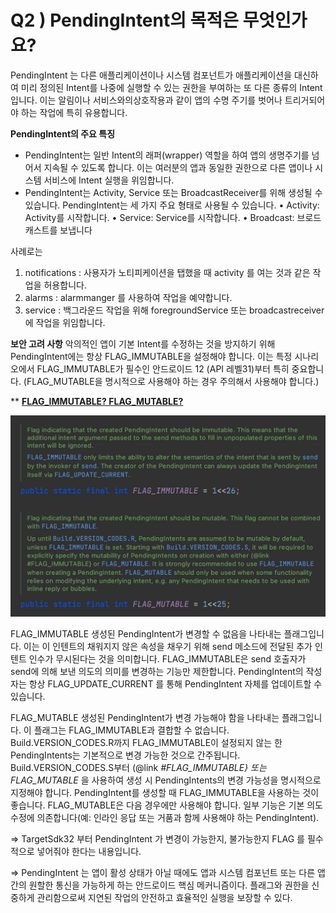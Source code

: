 # Q2 ) PendingIntent의 목적은 무엇인가요?

PendingIntent 는 다른 애플리케이션이나 시스템 컴포넌트가 애플리케이션을 대신하여 미리 정의된 Intent를 나중에 실행할 수 있는 권한을 부여하는 또 다른 종류의 Intent입니다. 이는 알림이나 서비스와의상호작용과 같이 앱의 수명 주기를 벗어나 트리거되어야 하는 작업에 특히 유용합니다.

**PendingIntent의 주요 특징**

- PendingIntent는 일반 Intent의 래퍼(wrapper) 역할을 하여 앱의 생명주기를 넘어서 지속될 수 있도록 합니다. 이는 여러분의 앱과 동일한 권한으로 다른 앱이나 시스템 서비스에 Intent 실행을 위임합니다.
- PendingIntent는 Activity, Service 또는 BroadcastReceiver를 위해 생성될 수 있습니다.
PendingIntent는 세 가지 주요 형태로 사용될 수 있습니다.
• Activity: Activity를 시작합니다.
• Service: Service를 시작합니다.
• Broadcast: 브로드캐스트를 보냅니다

사례로는 

1. notifications : 사용자가 노티피케이션을 탭했을 때 activity 를 여는 것과 같은 작업을 허용합니다.
2. alarms : alarmmanger 를 사용하여 작업을 예약합니다.
3. service : 백그라운드 작업을 위해 foregroundService 또는 broadcastreceiver 에 작업을 위임합니다.

**보안 고려 사항**
악의적인 앱이 기본 Intent를 수정하는 것을 방지하기 위해 PendingIntent에는 항상 FLAG_IMMUTABLE을 설정해야 합니다. 이는 특정 시나리오에서 FLAG_IMMUTABLE가 필수인 안드로이드 12 (API 레벨31)부터 특히 중요합니다. (FLAG_MUTABLE을 명시적으로 사용해야 하는 경우 주의해서 사용해야 합니다.)

** [**FLAG_IMMUTABLE? FLAG_MUTABLE?**](https://linitial.tistory.com/39#FLAG_IMMUTABLE%3F%20FLAG_MUTABLE%3F-1)

![/assets/flag_immutable.png](assets/flag_immutable.png)

<aside>

FLAG_IMMUTABLE
생성된 PendingIntent가 변경할 수 없음을 나타내는 플래그입니다. 
이는 이 인텐트의 채워지지 않은 속성을 채우기 위해 send 메소드에 전달된 
추가 인텐트 인수가 무시된다는 것을 의미합니다.
FLAG_IMMUTABLE은 send 호출자가 send에 의해 보낸 의도의 의미를 
변경하는 기능만 제한합니다. PendingIntent의 작성자는 항상 FLAG_UPDATE_CURRENT
를 통해 PendingIntent 자체를 업데이트할 수 있습니다.

FLAG_MUTABLE
생성된 PendingIntent가 변경 가능해야 함을 나타내는 플래그입니다.
이 플래그는 FLAG_IMMUTABLE과 결합할 수 없습니다.
Build.VERSION_CODES.R까지 FLAG_IMMUTABLE이 설정되지 않는 한 
PendingIntents는 기본적으로 변경 가능한 것으로 간주됩니다. 
Build.VERSION_CODES.S부터 (@link *#FLAG_IMMUTABLE} 또는 FLAG_MUTABLE* 을 사용하여 생성 시 PendingIntents의 변경 가능성을 명시적으로 지정해야 합니다.
PendingIntent를 생성할 때 FLAG_IMMUTABLE을 사용하는 것이 좋습니다. 
FLAG_MUTABLE은 다음 경우에만 사용해야 합니다. 
일부 기능은 기본 의도 수정에 의존합니다(예: 인라인 응답 또는 거품과 함께 사용해야 
하는 PendingIntent).

</aside>

⇒ TargetSdk32 부터 PendingIntent 가 변경이 가능한지, 불가능한지 FLAG 를 필수적으로 넣어줘야 한다는 내용입니다.

⇒ PendingIntent 는 앱이 활성 상태가 아닐 때에도 앱과 시스템 컴포넌트 또는 다른 앱 간의 원할한 통신을 가능하게 하는 안드로이드 핵심 메커니즘이다. 플래그와 권한을 신중하게 관리함으로써 지연된 작업의 안전하고 효율적인 실행을 보장할 수 있다.